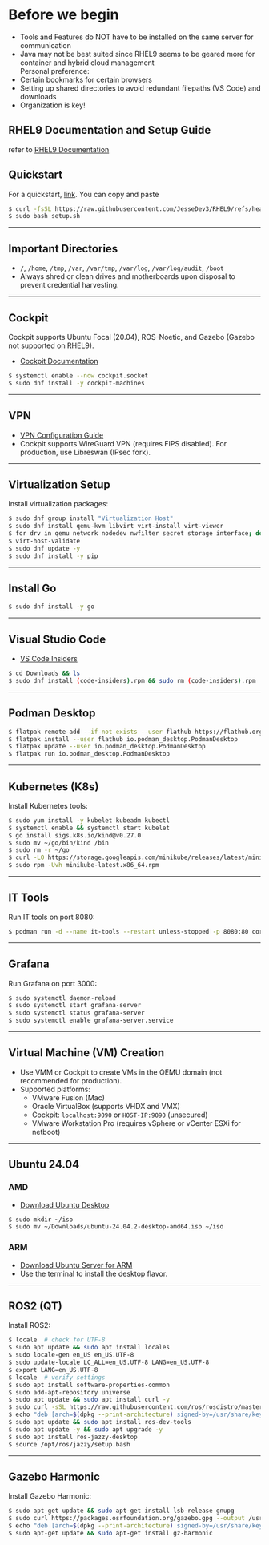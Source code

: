 # Before we begin
- Tools and Features do NOT have to be installed on the same server for communication
- Java may not be best suited since RHEL9 seems to be geared more for container and hybrid cloud management \
 Personal preference: 
- Certain bookmarks for certain browsers
- Setting up shared directories to avoid redundant filepaths (VS Code) and downloads
- Organization is key!

## RHEL9 Documentation and Setup Guide
refer to [RHEL9 Documentation](https://docs.redhat.com/en/documentation/red_hat_enterprise_linux/9/)

## Quickstart
For a quickstart, [link](https://raw.githubusercontent.com/JesseDev3/RHEL9/refs/heads/main/setup.sh). You can copy and paste 
```bash
$ curl -fsSL https://raw.githubusercontent.com/JesseDev3/RHEL9/refs/heads/main/setup.sh -o setup.sh
$ sudo bash setup.sh
```
---

## Important Directories
- `/`, `/home`, `/tmp`, `/var`, `/var/tmp`, `/var/log`, `/var/log/audit`, `/boot`
- Always shred or clean drives and motherboards upon disposal to prevent credential harvesting.

---

## Cockpit
Cockpit supports Ubuntu Focal (20.04), ROS-Noetic, and Gazebo (Gazebo not supported on RHEL9).
- [Cockpit Documentation](https://docs.redhat.com/en/documentation/red_hat_enterprise_linux/9/html-single/managing_systems_using_the_rhel_9_web_console/index)
```bash
$ systemctl enable --now cockpit.socket
$ sudo dnf install -y cockpit-machines
```

---

## VPN
- [VPN Configuration Guide](https://docs.redhat.com/en/documentation/red_hat_enterprise_linux/9/html/configuring_and_managing_networking/configuring-a-vpn-connection_configuring-and-managing-networking)
- Cockpit supports WireGuard VPN (requires FIPS disabled). For production, use Libreswan (IPsec fork).

---

## Virtualization Setup
Install virtualization packages:
```bash
$ sudo dnf group install "Virtualization Host"
$ sudo dnf install qemu-kvm libvirt virt-install virt-viewer
$ for drv in qemu network nodedev nwfilter secret storage interface; do systemctl start virt${drv}d{,-ro,-admin}.socket; done
$ virt-host-validate
$ sudo dnf update -y
$ sudo dnf install -y pip
```

---

## Install Go
```bash
$ sudo dnf install -y go
```

---

## Visual Studio Code
- [VS Code Insiders](https://code.visualstudio.com/insiders/)
```bash
$ cd Downloads && ls
$ sudo dnf install (code-insiders).rpm && sudo rm (code-insiders).rpm
```

---

## Podman Desktop
```bash
$ flatpak remote-add --if-not-exists --user flathub https://flathub.org/repo/flathub.flatpakrepo
$ flatpak install --user flathub io.podman_desktop.PodmanDesktop
$ flatpak update --user io.podman_desktop.PodmanDesktop
$ flatpak run io.podman_desktop.PodmanDesktop
```

---

## Kubernetes (K8s)
Install Kubernetes tools:
```bash
$ sudo yum install -y kubelet kubeadm kubectl
$ systemctl enable && systemctl start kubelet
$ go install sigs.k8s.io/kind@v0.27.0
$ sudo mv ~/go/bin/kind /bin
$ sudo rm -r ~/go
$ curl -LO https://storage.googleapis.com/minikube/releases/latest/minikube-latest.x86_64.rpm
$ sudo rpm -Uvh minikube-latest.x86_64.rpm
```

---

## IT Tools
Run IT tools on port 8080:
```bash
$ podman run -d --name it-tools --restart unless-stopped -p 8080:80 corentinth/it-tools:latest
```

---

## Grafana
Run Grafana on port 3000:
```bash
$ sudo systemctl daemon-reload
$ sudo systemctl start grafana-server
$ sudo systemctl status grafana-server
$ sudo systemctl enable grafana-server.service
```

---

## Virtual Machine (VM) Creation
- Use VMM or Cockpit to create VMs in the QEMU domain (not recommended for production).
- Supported platforms:
    - VMware Fusion (Mac)
    - Oracle VirtualBox (supports VHDX and VMX)
    - Cockpit: `localhost:9090` or `HOST-IP:9090` (unsecured)
    - VMware Workstation Pro (requires vSphere or vCenter ESXi for netboot)

---

## Ubuntu 24.04
### AMD
- [Download Ubuntu Desktop](https://ubuntu.com/download/desktop/thank-you?version=24.04.2&architecture=amd64&lts=true)
```bash
$ sudo mkdir ~/iso
$ sudo mv ~/Downloads/ubuntu-24.04.2-desktop-amd64.iso ~/iso
```

### ARM
- [Download Ubuntu Server for ARM](https://ubuntu.com/download/server/arm)
- Use the terminal to install the desktop flavor.

---

## ROS2 (QT)
Install ROS2:
```bash
$ locale  # check for UTF-8
$ sudo apt update && sudo apt install locales
$ sudo locale-gen en_US en_US.UTF-8
$ sudo update-locale LC_ALL=en_US.UTF-8 LANG=en_US.UTF-8
$ export LANG=en_US.UTF-8
$ locale  # verify settings
$ sudo apt install software-properties-common
$ sudo add-apt-repository universe
$ sudo apt update && sudo apt install curl -y
$ sudo curl -sSL https://raw.githubusercontent.com/ros/rosdistro/master/ros.key -o /usr/share/keyrings/ros-archive-keyring.gpg
$ echo "deb [arch=$(dpkg --print-architecture) signed-by=/usr/share/keyrings/ros-archive-keyring.gpg] http://packages.ros.org/ros2/ubuntu $(. /etc/os-release && echo $UBUNTU_CODENAME) main" | sudo tee /etc/apt/sources.list.d/ros2.list > /dev/null
$ sudo apt update && sudo apt install ros-dev-tools
$ sudo apt update -y && sudo apt upgrade -y
$ sudo apt install ros-jazzy-desktop
$ source /opt/ros/jazzy/setup.bash
```

---

## Gazebo Harmonic
Install Gazebo Harmonic:
```bash
$ sudo apt-get update && sudo apt-get install lsb-release gnupg
$ sudo curl https://packages.osrfoundation.org/gazebo.gpg --output /usr/share/keyrings/pkgs-osrf-archive-keyring.gpg
$ echo "deb [arch=$(dpkg --print-architecture) signed-by=/usr/share/keyrings/pkgs-osrf-archive-keyring.gpg] http://packages.osrfoundation.org/gazebo/ubuntu-stable $(lsb_release -cs) main" | sudo tee /etc/apt/sources.list.d/gazebo-stable.list > /dev/null
$ sudo apt-get update && sudo apt-get install gz-harmonic
```
